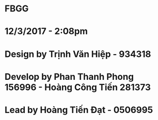 # FBGG

# 12/3/2017 - 2:08pm

# Design by Trịnh Văn Hiệp - 934318
# Develop by Phan Thanh Phong 156996 - Hoàng Công Tiến 281373
# Lead by Hoàng Tiến Đạt - 0506995
